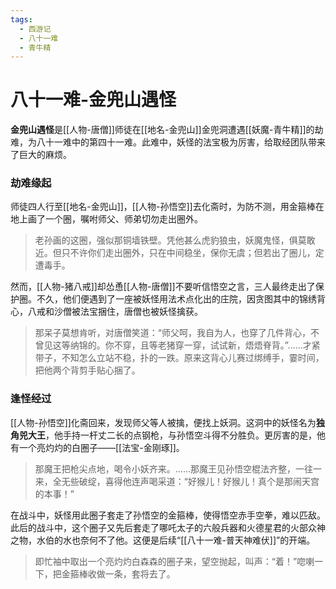 ```yaml
---
tags:
  - 西游记
  - 八十一难
  - 青牛精
---
```

# 八十一难-金兜山遇怪

**金兜山遇怪**是[[人物-唐僧]]师徒在[[地名-金兜山]]金兜洞遭遇[[妖魔-青牛精]]的劫难，为八十一难中的第四十一难。此难中，妖怪的法宝极为厉害，给取经团队带来了巨大的麻烦。

### **劫难缘起**
师徒四人行至[[地名-金兜山]]，[[人物-孙悟空]]去化斋时，为防不测，用金箍棒在地上画了一个圈，嘱咐师父、师弟切勿走出圈外。
> 老孙画的这圈，强似那铜墙铁壁。凭他甚么虎豹狼虫，妖魔鬼怪，俱莫敢近。但只不许你们走出圈外，只在中间稳坐，保你无虞；但若出了圈儿，定遭毒手。

然而，[[人物-猪八戒]]却怂恿[[人物-唐僧]]不要听信悟空之言，三人最终走出了保护圈。不久，他们便遇到了一座被妖怪用法术点化出的庄院，因贪图其中的锦绣背心，八戒和沙僧被法宝捆住，唐僧也被妖怪擒获。
> 那呆子莫想肯听，对唐僧笑道：“师父呵，我自为人，也穿了几件背心，不曾见这等纳锦的。你不穿，且等老猪穿一穿，试试新，焐焐脊背。”……才紧带子，不知怎么立站不稳，扑的一跌。原来这背心儿赛过绑缚手，霎时间，把他两个背剪手贴心捆了。

### **逢怪经过**
[[人物-孙悟空]]化斋回来，发现师父等人被擒，便找上妖洞。这洞中的妖怪名为**独角兕大王**，他手持一杆丈二长的点钢枪，与孙悟空斗得不分胜负。更厉害的是，他有一个亮灼灼的白圈子——[[法宝-金刚琢]]。
> 那魔王把枪尖点地，喝令小妖齐来。……那魔王见孙悟空棍法齐整，一往一来，全无些破绽，喜得他连声喝采道：“好猴儿！好猴儿！真个是那闹天宫的本事！”

在战斗中，妖怪用此圈子套走了孙悟空的金箍棒，使得悟空赤手空拳，难以匹敌。此后的战斗中，这个圈子又先后套走了哪吒太子的六般兵器和火德星君的火部众神之物，水伯的水也奈何不了他。这便是后续“[[八十一难-普天神难伏]]”的开端。
> 即忙袖中取出一个亮灼灼白森森的圈子来，望空抛起，叫声：“着！”唿喇一下，把金箍棒收做一条，套将去了。
